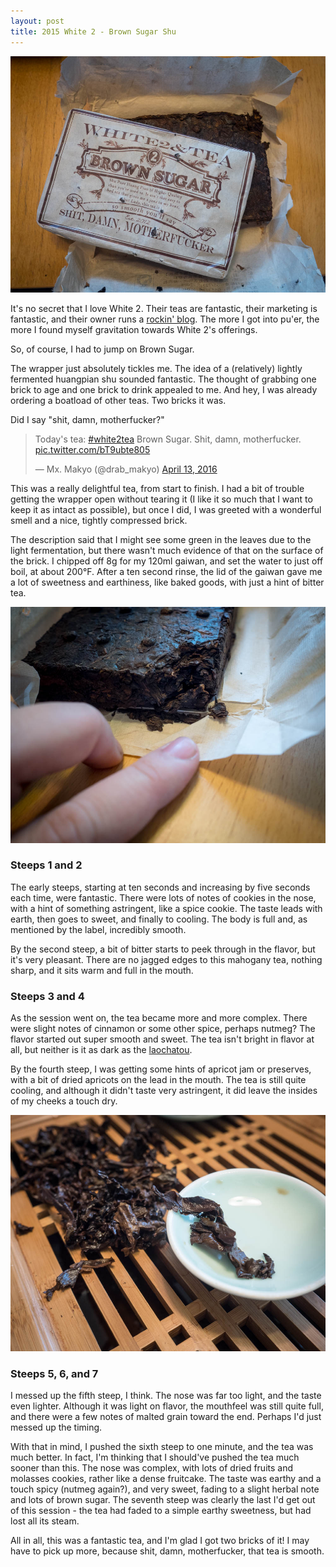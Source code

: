 ```yaml
---
layout: post
title: 2015 White 2 - Brown Sugar Shu
---
```


![The bricks](/assets/tasting/w2browns-1.jpg)

It's no secret that I love White 2.  Their teas are fantastic, their marketing is fantastic, and their owner runs a [rockin' blog](twodogteablog.com).  The more I got into pu'er, the more I found myself gravitation towards White 2's offerings.

So, of course, I had to jump on Brown Sugar.

The wrapper just absolutely tickles me.  The idea of a (relatively) lightly fermented huangpian shu sounded fantastic.  The thought of grabbing one brick to age and one brick to drink appealed to me.  And hey, I was already ordering a boatload of other teas.  Two bricks it was.

Did I say "shit, damn, motherfucker?"

<blockquote class="twitter-tweet" data-lang="en"><p lang="en" dir="ltr">Today&#39;s tea: <a href="https://twitter.com/hashtag/white2tea?src=hash">#white2tea</a> Brown Sugar. Shit, damn, motherfucker. <a href="https://t.co/bT9ubte805">pic.twitter.com/bT9ubte805</a></p>&mdash; Mx. Makyo (@drab_makyo) <a href="https://twitter.com/drab_makyo/status/720271044095844352">April 13, 2016</a></blockquote>
<script async src="//platform.twitter.com/widgets.js" charset="utf-8"></script>

This was a really delightful tea, from start to finish.  I had a bit of trouble getting the wrapper open without tearing it (I like it so much that I want to keep it as intact as possible), but once I did, I was greeted with a wonderful smell and a nice, tightly compressed brick.

The description said that I might see some green in the leaves due to the light fermentation, but there wasn't much evidence of that on the surface of the brick.  I chipped off 8g for my 120ml gaiwan, and set the water to just off boil, at about 200&deg;F. After a ten second rinse, the lid of the gaiwan gave me a lot of sweetness and earthiness, like baked goods, with just a hint of bitter tea.

![The compression](/assets/tasting/w2browns-2.jpg)

### Steeps 1 and 2

The early steeps, starting at ten seconds and increasing by five seconds each time, were fantastic.  There were lots of notes of cookies in the nose, with a hint of something astringent, like a spice cookie.  The taste leads with earth, then goes to sweet, and finally to cooling.  The body is full and, as mentioned by the label, incredibly smooth.

By the second steep, a bit of bitter starts to peek through in the flavor, but it's very pleasant.  There are no jagged edges to this mahogany tea, nothing sharp, and it sits warm and full in the mouth.

### Steeps 3 and 4

As the session went on, the tea became more and more complex.  There were slight notes of cinnamon or some other spice, perhaps nutmeg?  The flavor started out super smooth and sweet. The tea isn't bright in flavor at all, but neither is it as dark as the [laochatou](/posts/tasting/2016/04/07/white2-laochatou/).

By the fourth steep, I was getting some hints of apricot jam or preserves, with a bit of dried apricots on the lead in the mouth.  The tea is still quite cooling, and although it didn't taste very astringent, it did leave the insides of my cheeks a touch dry.

![The leaves](/assets/tasting/w2browns-3.jpg)

### Steeps 5, 6, and 7

I messed up the fifth steep, I think.  The nose was far too light, and the taste even lighter.  Although it was light on flavor, the mouthfeel was still quite full, and there were a few notes of malted grain toward the end.  Perhaps I'd just messed up the timing.

With that in mind, I pushed the sixth steep to one minute, and the tea was much better.  In fact, I'm thinking that I should've pushed the tea much sooner than this.  The nose was complex, with lots of dried fruits and molasses cookies, rather like a dense fruitcake.  The taste was earthy and a touch spicy (nutmeg again?), and very sweet, fading to a slight herbal note and lots of brown sugar.  The seventh steep was clearly the last I'd get out of this session - the tea had faded to a simple earthy sweetness, but had lost all its steam.

All in all, this was a fantastic tea, and I'm glad I got two bricks of it!  I may have to pick up more, because shit, damn, motherfucker, that tea is smooth.
